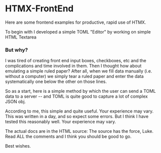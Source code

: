 # HTMX-FrontEnd
Here are some frontend examples for productive, rapid use of HTMX.

To begin with I developed a simple TOML "Editor" by working on simple HTML Textarea 

### But why?

I was tired of creating front end input boxes, checkboxes, etc and the complications
and time involved in them. Then I thought how about emulating a simple ruled paper?
After all, when we fill data manually (i.e. without a computer) we simply tear
a ruled paper and enter the data systematically one below the other on those lines.

So as a start, here is a simple method by which the user can send a TOML data 
to a server -- and TOML is quite good to capture a lot of complex JSON obj.

According to me, this simple and quite useful. Your experience may vary.
This was written in a day, and so expect some errors. But I think I have
tested this reasonably well. Your experience may vary.

The actual docs are in the HTML source: The source has the force, Luke.
Read ALL the comments and I think you should be good to go.

Best wishes.
